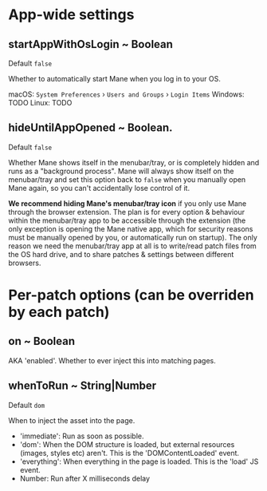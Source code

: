 # App-wide settings

## startAppWithOsLogin ~ Boolean
Default `false`

Whether to automatically start Mane when you log in to your OS.

macOS: `System Preferences` › `Users and Groups` › `Login Items`
Windows: TODO
Linux: TODO

## hideUntilAppOpened ~ Boolean. 
Default `false`

Whether Mane shows itself in the menubar/tray, or is completely hidden and runs as a "background process". Mane will always show itself on the menubar/tray and set this option back to `false` when you manually open Mane again, so you can't accidentally lose control of it. 

**We recommend hiding Mane's menubar/tray icon** if you only use Mane through the browser extension. The plan is for every option & behaviour within the menubar/tray app to be accessible through the extension (the only exception is opening the Mane native app, which for security reasons must be manually opened by you, or automatically run on startup). The only reason we need the menubar/tray app at all is to write/read patch files from the OS hard drive, and to share patches & settings between different browsers.

# Per-patch options (can be overriden by each patch)

## on ~ Boolean

AKA 'enabled'. Whether to ever inject this into matching pages.

## whenToRun ~ String|Number
Default `dom`

When to inject the asset into the page.

- 'immediate': Run as soon as possible.
- 'dom': When the DOM structure is loaded, but external resources (images, styles etc) aren't. This is the 'DOMContentLoaded' event.
- 'everything': When everything in the page is loaded. This is the 'load' JS event.
- Number: Run after X milliseconds delay
